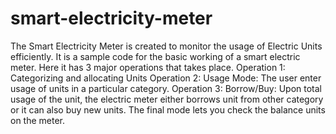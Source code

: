 # smart-electricity-meter

The Smart Electricity Meter is created to monitor the usage of Electric Units efficiently. 
It is a sample code for the basic working of a smart electric meter.
Here it has 3 major operations that takes place.
Operation 1: Categorizing and allocating Units
Operation 2: Usage Mode: The user enter usage of units in a particular category.
Operation 3: Borrow/Buy: Upon total usage of the unit, the electric meter either borrows unit from other category or it can also buy new units.
The final mode lets you check the balance units on the meter.
